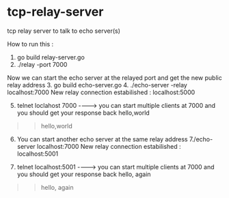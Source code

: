 # tcp-relay-server
tcp relay server to talk to echo server(s)

How to run this :

1. go build relay-server.go
2. ./relay -port 7000

Now we can start the echo server at the relayed port and get the new public relay address
3. go build echo-server.go
4. ./echo-server -relay localhost:7000
New relay connection estabilished : localhost:5000

5. telnet loclahost 7000 ----> you can start multiple clients at 7000 and you should get your response back
hello,world
>>hello,world

6. You can start another echo server at the same relay address
7./echo-server localhost:7000
New relay connection estabilished : localhost:5001

8. telnet localhost:5001 ----> you can start multiple clients at 7000 and you should get your response back
hello, again
>>hello, again
